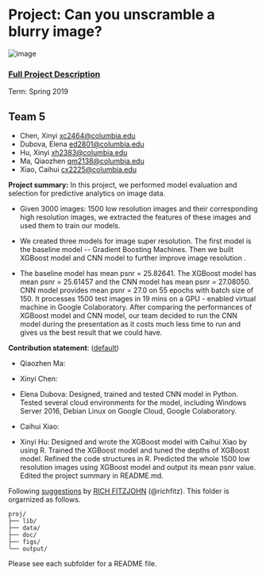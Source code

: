 # Project: Can you unscramble a blurry image? 
![image](figs/example.png)

### [Full Project Description](doc/project3_desc.md)

Term: Spring 2019

## Team 5

- Chen, Xinyi xc2464@columbia.edu
- Dubova, Elena ed2801@columbia.edu
- Hu, Xinyi xh2383@columbia.edu
- Ma, Qiaozhen qm2138@columbia.edu
- Xiao, Caihui cx2225@columbia.edu

**Project summary:** In this project, we performed model evaluation and selection for predictive analytics on image data. 

+ Given 3000 images: 1500 low resolution images and their corresponding high resolution images, we extracted the features of these images and used them to train our models. 

+ We created three models for image super resolution. The first model is the baseline model -- Gradient Boosting Machines. Then we built XGBoost model and CNN model to further improve image resolution . 

+ The baseline model has mean psnr = 25.82641. The XGBoost model has mean psnr = 25.61457 and the CNN model has mean psnr = 27.08050. CNN model provides mean psnr = 27.0 on 55 epochs with batch size of 150. It processes 1500 test images in 19 mins on a GPU - enabled virtual machine in Google Colaboratory. After comparing the performances of XGBoost model and CNN model, our team decided to run the CNN model during the presentation as it costs much less time to run and gives us the best result that we could have.
		
	
**Contribution statement**: ([default](doc/a_note_on_contributions.md)) 


+ Qiaozhen Ma:

+ Xinyi Chen:

+ Elena Dubova: Designed, trained and tested CNN model in Python. Tested several cloud environments for the model, including Windows Server 2016, Debian Linux on Google Cloud, Google Colaboratory.

+ Caihui Xiao: 

+ Xinyi Hu: Designed and wrote the XGBoost model with Caihui Xiao by using R. Trained the XGBoost model and tuned the depths of XGBoost model. Refined the code structures in R. Predicted the whole 1500 low resolution images using XGBoost model and output its mean psnr value. Edited the project summary in README.md.

Following [suggestions](http://nicercode.github.io/blog/2013-04-05-projects/) by [RICH FITZJOHN](http://nicercode.github.io/about/#Team) (@richfitz). This folder is orgarnized as follows.

```
proj/
├── lib/
├── data/
├── doc/
├── figs/
└── output/
```

Please see each subfolder for a README file.
